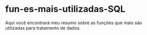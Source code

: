 # fun-es-mais-utilizadas-SQL
Aqui você encontrará meu resumo sobre as funções que mais são utilizadas para tratamento de dados.
